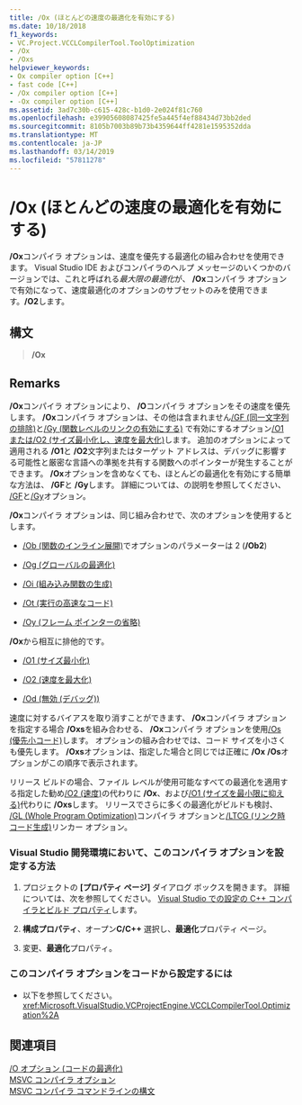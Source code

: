 ```yaml
---
title: /Ox (ほとんどの速度の最適化を有効にする)
ms.date: 10/18/2018
f1_keywords:
- VC.Project.VCCLCompilerTool.ToolOptimization
- /Ox
- /Oxs
helpviewer_keywords:
- Ox compiler option [C++]
- fast code [C++]
- /Ox compiler option [C++]
- -Ox compiler option [C++]
ms.assetid: 3ad7c30b-c615-428c-b1d0-2e024f81c760
ms.openlocfilehash: e39905608087425fe5a445f4ef88434d73bb2ded
ms.sourcegitcommit: 8105b7003b89b73b4359644ff4281e1595352dda
ms.translationtype: MT
ms.contentlocale: ja-JP
ms.lasthandoff: 03/14/2019
ms.locfileid: "57811278"
---
```

# <a name="ox-enable-most-speed-optimizations"></a>/Ox (ほとんどの速度の最適化を有効にする)

**/Ox**コンパイラ オプションは、速度を優先する最適化の組み合わせを使用できます。 Visual Studio IDE およびコンパイラのヘルプ メッセージのいくつかのバージョンでは、これと呼ばれる*最大限の最適化*が、 **/Ox**コンパイラ オプションで有効になって、速度最適化のオプションのサブセットのみを使用できます。**/O2**します。

## <a name="syntax"></a>構文

> **/Ox**

## <a name="remarks"></a>Remarks

**/Ox**コンパイラ オプションにより、 **/O**コンパイラ オプションをその速度を優先します。 **/Ox**コンパイラ オプションは、その他は含まれません[/GF (同一文字列の排除)](gf-eliminate-duplicate-strings.md)と[/Gy (関数レベルのリンクの有効にする)](gy-enable-function-level-linking.md) で有効にするオプション[/O1 または/O2 (サイズ最小化し、速度を最大化)](o1-o2-minimize-size-maximize-speed.md)します。 追加のオプションによって適用される **/O1**と **/O2**文字列またはターゲット アドレスは、デバッグに影響する可能性と厳密な言語への準拠を共有する関数へのポインターが発生することができます。 **/Ox**オプションを含めなくても、ほとんどの最適化を有効にする簡単な方法は、 **/GF**と **/Gy**します。 詳細については、の説明を参照してください、 [/GF](gf-eliminate-duplicate-strings.md)と[/Gy](gy-enable-function-level-linking.md)オプション。

**/Ox**コンパイラ オプションは、同じ組み合わせで、次のオプションを使用するとします。

- [/Ob (関数のインライン展開)](ob-inline-function-expansion.md)でオプションのパラメーターは 2 (**/Ob2**)

- [/Og (グローバルの最適化)](og-global-optimizations.md)

- [/Oi (組み込み関数の生成)](oi-generate-intrinsic-functions.md)

- [/Ot (実行の高速なコード)](os-ot-favor-small-code-favor-fast-code.md)

- [/Oy (フレーム ポインターの省略)](oy-frame-pointer-omission.md)

**/Ox**から相互に排他的です。

- [/O1 (サイズ最小化)](o1-o2-minimize-size-maximize-speed.md)

- [/O2 (速度を最大化)](o1-o2-minimize-size-maximize-speed.md)

- [/Od (無効 (デバッグ))](od-disable-debug.md)

速度に対するバイアスを取り消すことができます、 **/Ox**コンパイラ オプションを指定する場合 **/Oxs**を組み合わせる、 **/Ox**コンパイラ オプションを使用[/Os (優先小コード)](os-ot-favor-small-code-favor-fast-code.md)します。 オプションの組み合わせでは、コード サイズを小さくも優先します。  **/Oxs**オプションは、指定した場合と同じでは正確に **/Ox** **/Os**オプションがこの順序で表示されます。

リリース ビルドの場合、ファイル レベルが使用可能なすべての最適化を適用する指定した勧め[/O2 (速度)](o1-o2-minimize-size-maximize-speed.md)の代わりに **/Ox**、および[/O1 (サイズを最小限に抑える)](o1-o2-minimize-size-maximize-speed.md)代わりに **/Oxs**します。 リリースでさらに多くの最適化がビルドも検討、 [/GL (Whole Program Optimization)](gl-whole-program-optimization.md)コンパイラ オプションと[/LTCG (リンク時コード生成)](ltcg-link-time-code-generation.md)リンカー オプション。

### <a name="to-set-this-compiler-option-in-the-visual-studio-development-environment"></a>Visual Studio 開発環境において、このコンパイラ オプションを設定する方法

1. プロジェクトの **[プロパティ ページ]** ダイアログ ボックスを開きます。 詳細については、次を参照してください。 [Visual Studio での設定の C++ コンパイラとビルド プロパティ](../working-with-project-properties.md)します。

1. **構成プロパティ**、オープン**C/C++** 選択し、**最適化**プロパティ ページ。

1. 変更、**最適化**プロパティ。

### <a name="to-set-this-compiler-option-programmatically"></a>このコンパイラ オプションをコードから設定するには

- 以下を参照してください。<xref:Microsoft.VisualStudio.VCProjectEngine.VCCLCompilerTool.Optimization%2A>

## <a name="see-also"></a>関連項目

[/O オプション (コードの最適化)](o-options-optimize-code.md)<br/>
[MSVC コンパイラ オプション](compiler-options.md)<br/>
[MSVC コンパイラ コマンドラインの構文](compiler-command-line-syntax.md)
